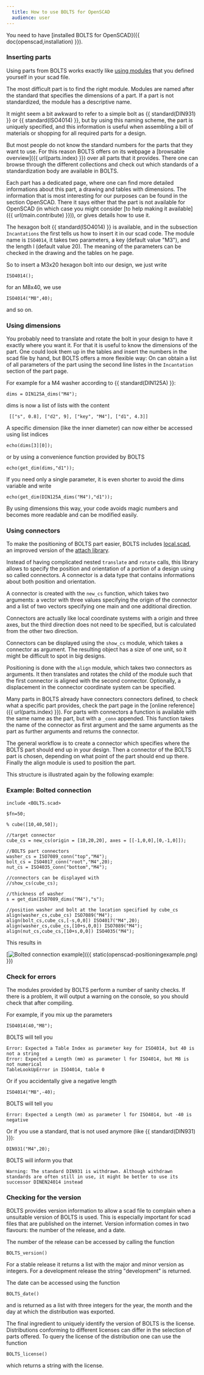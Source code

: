 ```yaml
---
  title: How to use BOLTS for OpenSCAD
  audience: user
---
```


You need to have [installed BOLTS for OpenSCAD]({{ doc(openscad,installation) }}).

### Inserting parts

Using parts from BOLTS works exactly like
[using modules](http://en.wikibooks.org/wiki/OpenSCAD_User_Manual/The_OpenSCAD_Language#Modules)
that you defined yourself in your scad file.

The most difficult part is to find the right module. Modules are named after
the standard that specifies the dimensions of a part. If a part is not
standardized, the module has a descriptive name.

It might seem a bit awkward to refer to a simple bolt as {{ standard(DIN931) }}
or {{ standard(ISO4014) }}, but by using this naming scheme, the part is
uniquely specified, and this information is useful when assembling a bill of
materials or shopping for all required parts for a design.

But most people do not know the standard numbers for the parts that they want
to use. For this reason BOLTS offers on its webpage a
[browsable overview]({{ url(parts.index) }})
over all parts that it provides. There one can browse through the different
collections and check out which standards of a standardization body are
available in BOLTS.

Each part has a dedicated page, where one can find more detailed informations
about this part, a drawing and tables with dimensions. The information that is
most interesting for our purposes can be found in the section OpenSCAD. There
it says either that the part is not available for OpenSCAD (in which case you
might consider [to help making it available]({{ url(main.contribute) }})),
or gives details how to use it.

The hexagon bolt {{ standard(ISO4014) }} is available, and in the subsection
`Incantations` the first tells us how to insert it in our scad code. The module
name is `ISO4014`, it takes two parameters, a key (default value "M3"), and the
length l (default value 20).  The meaning of the parameters can be checked in
the drawing and the tables on he page.

So to insert a M3x20 hexagon bolt into our design, we just write

    ISO4014();

for an M8x40, we use

    ISO4014("M8",40);

and so on.

### Using dimensions

You probably need to translate and rotate the bolt in your design to have it
exactly where you want it. For that it is useful to know the dimensions of the
part. One could look them up in the tables and insert the numbers in the scad
file by hand, but BOLTS offers a more flexible way: On can obtain a list of all
parameters of the part using the second line listes in the `Incantation`
section of the part page.

For example for a M4 washer according to {{ standard(DIN125A) }}:

    dims = DIN125A_dims("M4");

dims is now a list of lists with the content

     [["s", 0.8], ["d2", 9], ["key", "M4"], ["d1", 4.3]]

A specific dimension (like the inner diameter) can now either be accessed using
list indices

    echo(dims[3][0]);

or by using a convenience function provided by BOLTS

    echo(get_dim(dims,"d1"));

If you need only a single parameter, it is even shorter to avoid the dims variable and write

    echo(get_dim(DIN125A_dims("M4"),"d1"));


By using dimensions this way, your code avoids magic numbers and becomes more
readable and can be modified easily.

### Using connectors

To make the positioning of BOLTS part easier, BOLTS includes
[local.scad](https://github.com/jreinhardt/local-scad), an improved version of
the [attach library](http://www.thingiverse.com/thing:30136).

Instead of having complicated nested `translate` and `rotate` calls, this
library allows to specify the position and orientation of a portion of a design
using so called connectors. A connector is a data type that contains
informations about both position and orientation.

A connector is created with the `new_cs` function, which takes two arguments: a
vector with three values specifying the origin of the connector and a list of
two vectors specifying one main and one additional direction.

Connectors are actually like local coordinate systems with a origin and three
axes, but the third direction does not need to be specified, but is calculated
from the other two direction.

Connectors can be displayed using the `show_cs` module, which takes a connector
as argument. The resulting object has a size of one unit, so it might be
difficult to spot in big designs.

Positioning is done with the `align` module, which takes two connectors as
arguments. It then translates and rotates the child of the module such that the
first connector is aligned with the second connector. Optionally, a
displacement in the connector coordinate system can be specified.

Many parts in BOLTS already have connectors connectors defined, to check what a
specific part provides, check the part page in the
[online reference]({{ url(parts.index) }}). For parts with connectors
a function is available with the same name as the part, but with a `_conn`
appended. This function takes the name of the connector as first argument and
the same arguments as the part as further arguments and returns the connector.

The general workflow is to create a connector which specifies where the BOLTS
part should end up in your design. Then a connector of the BOLTS part is
chosen, depending on what point of the part should end up there. Finally the
align module is used to position the part.

This structure is illustrated again by the following example:

### Example: Bolted connection

    include <BOLTS.scad>
    
    $fn=50;
    
    % cube([10,40,50]);
    
    //target connector
    cube_cs = new_cs(origin = [10,20,20], axes = [[-1,0,0],[0,-1,0]]);

    //BOLTS part connectors
    washer_cs = ISO7089_conn("top","M4");
    bolt_cs = ISO4017_conn("root","M4",20);
    nut_cs = ISO4035_conn("bottom","M4");
    
    //connectors can be displayed with
    //show_cs(cube_cs);
    
    //thickness of washer
    s = get_dim(ISO7089_dims("M4"),"s");
    
    //position washer and bolt at the location specified by cube_cs
    align(washer_cs,cube_cs) ISO7089("M4");
    align(bolt_cs,cube_cs,[-s,0,0]) ISO4017("M4",20);
    align(washer_cs,cube_cs,[10+s,0,0]) ISO7089("M4");
    align(nut_cs,cube_cs,[10+s,0,0]) ISO4035("M4");

This results in

[<img alt="Bolted connection example" src="{{ static(openscad-positioningexample.png) }}" />]({{ static(openscad-positioningexample.png) }})


### Check for errors

The modules provided by BOLTS perform a number of sanity checks. If there is a
problem, it will output a warning on the console, so you should check that
after compiling.

For example, if you mix up the parameters

    ISO4014(40,"M8");

BOLTS will tell you

    Error: Expected a Table Index as parameter key for ISO4014, but 40 is not a string
    Error: Expected a Length (mm) as parameter l for ISO4014, but M8 is not numerical
    TableLookUpError in ISO4014, table 0

Or if you accidentally give a negative length

    ISO4014("M8",-40);

BOLTS will tell you

    Error: Expected a Length (mm) as parameter l for ISO4014, but -40 is negative

Or if you use a standard, that is not used anymore (like {{ standard(DIN931) }}):

    DIN931("M4",20);

BOLTS will inform you that

    Warning: The standard DIN931 is withdrawn. Although withdrawn standards are often still in use, it might be better to use its successor DINEN24014 instead

### Checking for the version

BOLTS provides version information to allow a scad file to complain when a
unsuitable version of BOLTS is used. This is especially important for scad
files that are published on the internet. Version information comes in two
flavours: the number of the release, and a date.

The number of the release can be accessed by calling the function

    BOLTS_version()

For a stable release it returns a list with the major and minor version as
integers. For a development release the string "development" is returned.

The date can be accessed using the function

    BOLTS_date()

and is returned as a list with three integers for the year, the month and the
day at which the distribution was exported.

The final ingredient to uniquely identify the version of BOLTS is the license.
Distributions conforming to different licenses can differ in the selection of
parts offered. To query the license of the distribution one can use the function

    BOLTS_license()

which returns a string with the license.
